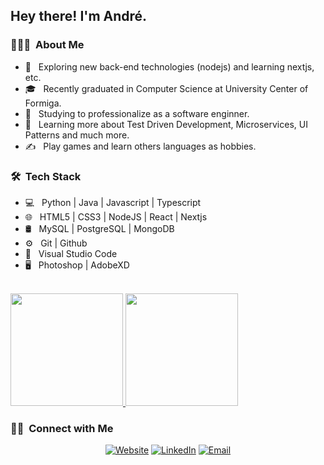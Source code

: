 <h2> Hey there! I'm André.</h2>

<h3> 👨🏻‍💻 &nbsp;About Me </h3>

- 🤔 &nbsp; Exploring new back-end technologies (nodejs) and learning nextjs, etc.
- 🎓 &nbsp; Recently graduated in Computer Science at University Center of Formiga.
- 💼 &nbsp; Studying to professionalize as a software enginner.
- 🌱 &nbsp; Learning more about Test Driven Development, Microservices, UI Patterns and much more.
- ✍️ &nbsp; Play games and learn others languages as hobbies.

<h3> 🛠 &nbsp;Tech Stack</h3>

- 💻 &nbsp;
  Python | Java | Javascript | Typescript
- 🌐 &nbsp;
  HTML5 | CSS3 | NodeJS | React | Nextjs
- 🛢 &nbsp;
  MySQL | PostgreSQL | MongoDB
- ⚙️ &nbsp;
  Git | Github
- 🔧 &nbsp;
  Visual Studio Code
- 🖥 &nbsp;
  Photoshop | AdobeXD
<br/>

<a href="https://github.com/devaraujstein">
  <img height="180em" src="https://github-readme-stats.vercel.app/api?username=devaraujstein&theme=buefy&show_icons=true" />
  <img height="180em" src="https://github-readme-stats.vercel.app/api/top-langs/?username=devaraujstein&theme=buefy&layout=compact" />
</a>

<br/>

<h3> 🤝🏻 &nbsp;Connect with Me </h3>

<p align="center">
<a href="https://andrearaujo.vercel.app/"><img alt="Website" src="https://img.shields.io/badge/Website-andrearaujo.vercel.app-blue?style=flat-square&logo=google-chrome"></a>
<a href="https://www.linkedin.com/in/andrearaujolinkd/"><img alt="LinkedIn" src="https://img.shields.io/badge/LinkedIn-André%20Araujo-blue?style=flat-square&logo=linkedin"></a>
<a href="mailto:andrearaujo.contact@gmail.com"><img alt="Email" src="https://img.shields.io/badge/Email-andrearaujo.contact@gmail.com-blue?style=flat-square&logo=gmail"></a>
</p>
